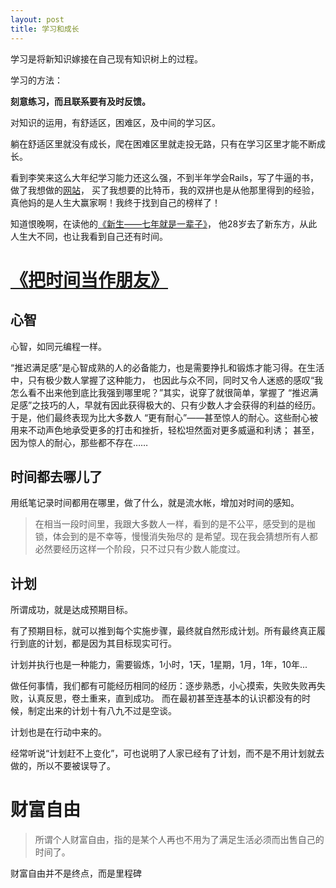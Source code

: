 ```yaml
---
layout: post
title: 学习和成长
---
```


学习是将新知识嫁接在自己现有知识树上的过程。

学习的方法：

**刻意练习，而且联系要有及时反馈。**

对知识的运用，有舒适区，困难区，及中间的学习区。

躺在舒适区里就没有成长，爬在困难区里就走投无路，只有在学习区里才能不断成长。

看到李笑来这么大年纪学习能力还这么强，不到半年学会Rails，写了牛逼的书，做了我想做的[网站](http://zhibimo.com)，
买了我想要的比特币，我的双拼也是从他那里得到的经验，真他妈的是人生大赢家啊！我终于找到自己的榜样了！

知道恨晚啊，在读他的[《新生——七年就是一辈子》](http://zhibimo.com/books/xiaolai/reborn-every-7-years)，
他28岁去了新东方，从此人生大不同，也让我看到自己还有时间。

# [《把时间当作朋友》](http://zhibimo.com/books/xiaolai/ba-shi-jian-dang-zuo-peng-you)

## 心智

心智，如同元编程一样。

“推迟满足感”是心智成熟的人的必备能力，也是需要挣扎和锻炼才能习得。在生活中，只有极少数人掌握了这种能力，
也因此与众不同，同时又令人迷惑的感叹“我怎么看不出来他到底比我强到哪里呢？”其实，说穿了就很简单，掌握了
“推迟满足感”之技巧的人，早就有因此获得极大的、只有少数人才会获得的利益的经历。于是，他们最终表现为比大多数人
“更有耐心”——甚至惊人的耐心。这些耐心被用来不动声色地承受更多的打击和挫折，轻松坦然面对更多威逼和利诱；
甚至，因为惊人的耐心，那些都不存在……



## 时间都去哪儿了

用纸笔记录时间都用在哪里，做了什么，就是流水帐，增加对时间的感知。

> 在相当一段时间里，我跟大多数人一样，看到的是不公平，感受到的是枷锁，体会到的是不幸等，慢慢消失殆尽的
是希望。现在我会猜想所有人都必然要经历这样一个阶段，只不过只有少数人能度过。

## 计划

所谓成功，就是达成预期目标。

有了预期目标，就可以推到每个实施步骤，最终就自然形成计划。所有最终真正履行到底的计划，都是因为其目标现实可行。

计划并执行也是一种能力，需要锻炼，1小时，1天，1星期，1月，1年，10年...

做任何事情，我们都有可能经历相同的经历：逐步熟悉，小心摸索，失败失败再失败，认真反思，卷土重来，直到成功。
而在最初甚至连基本的认识都没有的时候，制定出来的计划十有八九不过是空谈。

计划也是在行动中来的。

经常听说“计划赶不上变化”，可也说明了人家已经有了计划，而不是不用计划就去做的，所以不要被误导了。

# 财富自由

> 所谓个人财富自由，指的是某个人再也不用为了满足生活必须而出售自己的时间了。

财富自由并不是终点，而是里程碑
